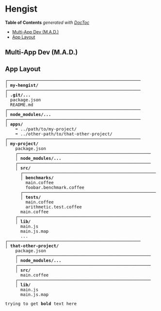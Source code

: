 
# Hengist


<!-- START doctoc generated TOC please keep comment here to allow auto update -->
<!-- DON'T EDIT THIS SECTION, INSTEAD RE-RUN doctoc TO UPDATE -->
**Table of Contents**  *generated with [DocToc](https://github.com/thlorenz/doctoc)*

- [Multi-App Dev (M.A.D.)](#multi-app-dev-mad)
- [App Layout](#app-layout)

<!-- END doctoc generated TOC please keep comment here to allow auto update -->



## Multi-App Dev (M.A.D.)

## App Layout



<pre class='avatar foo bar'>
┌────────────────────────────────────────────────────
│ <strong>my-hengist/</strong>
┌────────────────────────────────────────────────────
│ <strong>.git/...</strong>
  package.json
  README.md
┌────────────────────────────────────────────────────
│ <strong>node_modules/...</strong>
┌────────────────────────────────────────────────────
│ <strong>apps/</strong>
    ➡ ../path/to/my-project/
    ➡ ../other-path/to/that-other-project/
┌────────────────────────────────────────────────────
│ <strong>my-project/</strong>
    package.json
    ┌────────────────────────────────────────────────────
    │ <strong>node_modules/...</strong>
    ┌────────────────────────────────────────────────────
    │ <strong>src/</strong>
      ┌────────────────────────────────────────────────────
      │ <strong>benchmarks/</strong>
        main.coffee
        foobar.benchmark.coffee
      ┌────────────────────────────────────────────────────
      │ <strong>tests/</strong>
        main.coffee
        arithmetic.test.coffee
      main.coffee
    ┌────────────────────────────────────────────────────
    │ <strong>lib/</strong>
      main.js
      main.js.map
      ...
┌────────────────────────────────────────────────────
│ <strong>that-other-project/</strong>
    package.json
    ┌────────────────────────────────────────────────────
    │ <strong>node_modules/...</strong>
    ┌────────────────────────────────────────────────────
    │ <strong>src/</strong>
      main.coffee
    ┌────────────────────────────────────────────────────
    │ <strong>lib/</strong>
      main.js
      main.js.map
</pre>

<pre>trying to get <strong>bold</strong> text here</pre>

